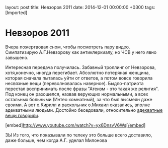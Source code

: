 layout: post
title: Невзоров 2011
date: 2014-12-01 00:00:00 +0300
tags: [Imported]
# Невзоров 2011

Вчера пожертвовал сном, чтобы посмотреть пару видео. Симпатизирую А.Г.Невзорову как антиклеркиалу, но ЧСВ у него явно завышено. 

Интересная передача получилась. Забавный троллинг от Невзорова, хотя,конечно, иногда перегибает. Абсолютно потеряная женщина, которая сначала пыталась уйти от ответов, а потом вовсе говорила несвязные вещи (переволновалась наверное). Быдло-патриота перестал воспринимать после фразы "Атеизм - это такая же религия". Под конец он разошелся, назвав верующих нормальными, а всех остальных больными (Интео комнатный), за что был высмеян даже своими. 
А вот о.Кирилл  и раскольник о.Михаил оказались, вполне адекватными людьми. Достойно беседовали, относительно [адекватные вещи говорили](http://nevzorov.tv/2011/03/ostorozhno-bogohulstvo/).

[embed]http://www.youtube.com/watch?v=yx6DnsvV6Ws[/embed]

ЗЫ Из того, что показывали по телеку это больше всего доставило, даже больше, чем когда А.Г. уделал Милонова